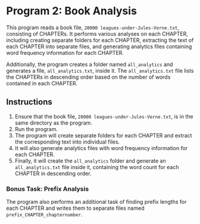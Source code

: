# Program 2: Book Analysis

This program reads a book file, `20000 leagues-under-Jules-Verne.txt`, consisting of CHAPTERs. It performs various analyses on each CHAPTER, including creating separate folders for each CHAPTER, extracting the text of each CHAPTER into separate files, and generating analytics files containing word frequency information for each CHAPTER.

Additionally, the program creates a folder named `all_analytics` and generates a file, `all_analytics.txt`, inside it. The `all_analytics.txt` file lists the CHAPTERs in descending order based on the number of words contained in each CHAPTER.

## Instructions

1. Ensure that the book file, `20000 leagues-under-Jules-Verne.txt`, is in the same directory as the program.
2. Run the program.
3. The program will create separate folders for each CHAPTER and extract the corresponding text into individual files.
4. It will also generate analytics files with word frequency information for each CHAPTER.
5. Finally, it will create the `all_analytics` folder and generate an `all_analytics.txt` file inside it, containing the word count for each CHAPTER in descending order.

### Bonus Task: Prefix Analysis

The program also performs an additional task of finding prefix lengths for each CHAPTER and writes them to separate files named `prefix_CHAPTER_chapternumber`.